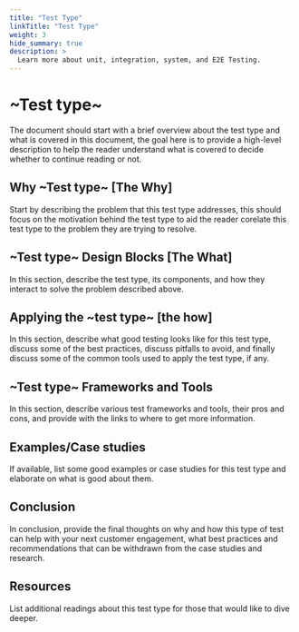 ```yaml
---
title: "Test Type"
linkTitle: "Test Type"
weight: 3
hide_summary: true
description: >
  Learn more about unit, integration, system, and E2E Testing.
---
```

# ~Test type~

The document should start with a brief overview about the test type and what is covered in this document, the goal here is to provide a high-level description to help the reader understand what is covered to decide whether to continue reading or not.

## Why ~Test type~ [The Why]

Start by describing the problem that this test type addresses, this should focus on the motivation behind the test type to aid the reader corelate this test type to the problem they are trying to resolve.

## ~Test type~ Design Blocks [The What]

In this section, describe the test type, its components, and how they interact to solve the problem described above.

## Applying the ~test type~ [the how]

In this section, describe what good testing looks like for this test type, discuss some of the best practices, discuss pitfalls to avoid, and finally discuss some of the common tools used to apply the test type, if any.

## ~Test type~ Frameworks and Tools

In this section, describe various test frameworks and tools, their pros and cons, and provide with the links to where to get more information.

## Examples/Case studies

If available, list some good examples or case studies for this test type and elaborate on what is good about them.

## Conclusion

In conclusion, provide the final thoughts on why and how this type of test can help with your next customer engagement, what best practices and recommendations that can be withdrawn from the case studies and research.

## Resources

List additional readings about this test type for those that would like to dive deeper.
